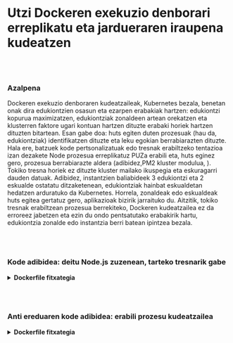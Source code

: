 # Utzi Dockeren exekuzio denborari erreplikatu eta jardueraren iraupena kudeatzen

<br/><br/>

### Azalpena

Dockeren exekuzio denboraren kudeatzaileak, Kubernetes bezala, benetan onak dira edukiontzien osasun eta ezarpen erabakiak hartzen: edukiontzi  kopurua maximizatzen, edukiontziak zonaldeen artean orekatzen eta klusterren faktore ugari kontuan hartzen dituzte erabaki horiek hartzen dituzten bitartean. Esan gabe doa: huts egiten duten prozesuak (hau da, edukiontziak) identifikatzen dituzte eta leku egokian berrabiarazten dituzte. Hala ere, batzuek kode pertsonalizatuak edo tresnak erabiltzeko tentazioa izan dezakete Node prozesua erreplikatuz PUZa erabili eta, huts eginez gero, prozesua berrabiarazte aldera (adibidez,PM2  kluster modulua, ). Tokiko tresna horiek ez dituzte kluster mailako  ikuspegia eta eskuragarri dauden datuak. Adibidez, instantzien baliabideek 3 edukiontzi eta 2 eskualde ostatatu ditzaketenean, edukiontziak hainbat eskualdetan hedatzen arduratuko da Kubernetes. Horrela, zonaldeak edo eskualdeak huts egitea gertatuz gero, aplikazioak bizirik jarraituko du. Aitzitik, tokiko tresnak erabiltzean prozesua berrekiteko, Dockeren kudeatzailea ez da erroreez jabetzen eta ezin du ondo pentsatutako erabakirik hartu, edukiontzia zonalde edo instantzia berri batean ipintzea bezala.

<br/><br/>

### Kode adibidea: deitu Node.js zuzenean, tarteko tresnarik gabe

<details>

<summary><strong>Dockerfile fitxategia</strong></summary>

```dockerfile
FROM node:12-slim

# Eraikitze logika hemen dago

CMD ["node", "index.js"]
```

</details>

<br/><br/>

### Anti ereduaren kode adibidea: erabili prozesu kudeatzailea

<details>

<summary><strong>Dockerfile fitxategia</strong></summary>

```dockerfile
FROM node:12-slim

# Eraikitze logika hemen dago

CMD ["pm2-runtime", "indes.js"]
```

</details>
